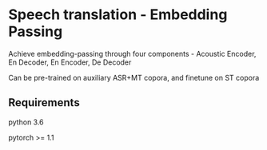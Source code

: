 # Speech translation - Embedding Passing

Achieve embedding-passing through four components - 
Acoustic Encoder, En Decoder, En Encoder, De Decoder

Can be pre-trained on auxiliary ASR+MT copora, and finetune on ST copora

## Requirements

python 3.6

pytorch >= 1.1




